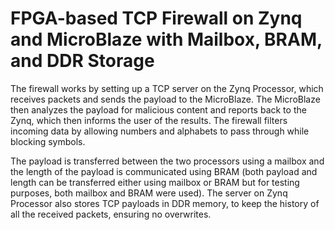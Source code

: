 # FPGA-based TCP Firewall on Zynq and MicroBlaze with Mailbox, BRAM, and DDR Storage
The firewall works by setting up a TCP server on the Zynq Processor, which receives packets and sends the payload to the MicroBlaze. The MicroBlaze then analyzes the payload for malicious content and reports back to the Zynq, which then informs the user of the results. The firewall filters incoming data by allowing numbers and alphabets to pass through while blocking symbols.

The payload is transferred between the two processors using a mailbox and the length of the payload is communicated using BRAM (both payload and length can be transferred either using mailbox or BRAM but for testing purposes, both mailbox and BRAM were used). The server on Zynq Processor also stores TCP payloads in DDR memory, to keep the history of all the received packets, ensuring no overwrites.


